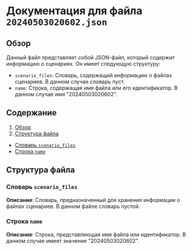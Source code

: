 # Документация для файла `20240503020602.json`

## Обзор

Данный файл представляет собой JSON-файл, который содержит информацию о сценариях.  Он имеет следующую структуру:
* `scenario_files`:  Словарь, содержащий информацию о файлах сценариев. В данном случае словарь пуст.
* `name`: Строка, содержащая имя файла или его идентификатор. В данном случае имя "20240503020602".

## Содержание

1. [Обзор](#Обзор)
2. [Структура файла](#Структура-файла)
  - [Словарь `scenario_files`](#Словарь-scenario_files)
  - [Строка `name`](#Строка-name)


## Структура файла

### Словарь `scenario_files`

**Описание**: Словарь, предназначенный для хранения информации о файлах сценариев. В данном файле словарь пустой.

### Строка `name`

**Описание**: Строка, представляющая имя файла или идентификатор. В данном случае имеет значение "20240503020602".